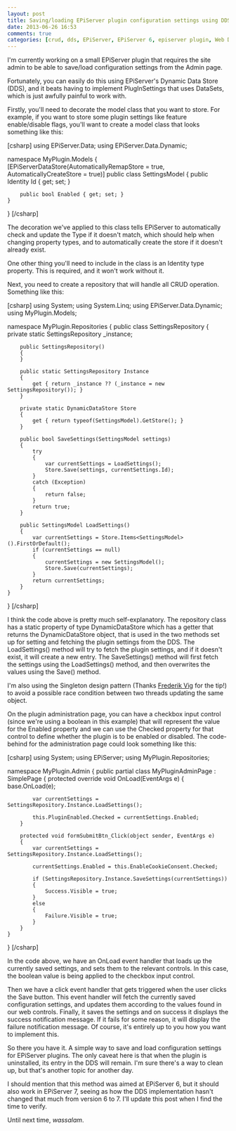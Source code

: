 ```yaml
---
layout: post
title: Saving/loading EPiServer plugin configuration settings using DDS
date: 2013-06-26 16:53
comments: true
categories: [crud, dds, EPiServer, EPiServer 6, episerver plugin, Web Development]
---
```

I'm currently working on a small EPiServer plugin that requires the site admin to be able to save/load configuration settings from the Admin page.

Fortunately, you can easily do this using EPiServer's Dynamic Data Store (DDS), and it beats having to implement PlugInSettings that uses DataSets, which is just awfully painful to work with.

Firstly, you'll need to decorate the model class that you want to store. For example, if you want to store some plugin settings like feature enable/disable flags, you'll want to create a model class that looks something like this:

[csharp]
using EPiServer.Data;
using EPiServer.Data.Dynamic;

namespace MyPlugin.Models
{
    [EPiServerDataStore(AutomaticallyRemapStore = true, AutomaticallyCreateStore = true)]
    public class SettingsModel
    {
        public Identity Id { get; set; }

        public bool Enabled { get; set; }
    }
}
[/csharp]

The decoration we've applied to this class tells EPiServer to automatically check and update the Type if it doesn't match, which should help when changing property types, and to automatically create the store if it doesn't already exist.

One other thing you'll need to include in the class is an Identity type property. This is required, and it won't work without it.

Next, you need to create a repository that will handle all CRUD operation. Something like this:

[csharp]
using System;
using System.Linq;
using EPiServer.Data.Dynamic;
using MyPlugin.Models;

namespace MyPlugin.Repositories
{
    public class SettingsRepository
    {
        private static SettingsRepository _instance;

        public SettingsRepository()
        {
        }

        public static SettingsRepository Instance
        {
            get { return _instance ?? (_instance = new SettingsRepository()); }
        }

        private static DynamicDataStore Store
        {
            get { return typeof(SettingsModel).GetStore(); }
        }

        public bool SaveSettings(SettingsModel settings)
        {
            try
            {
                var currentSettings = LoadSettings();
                Store.Save(settings, currentSettings.Id);
            }
            catch (Exception)
            {
                return false;
            }
            return true;
        }

        public SettingsModel LoadSettings()
        {
            var currentSettings = Store.Items<SettingsModel>().FirstOrDefault();
            if (currentSettings == null)
            {
                currentSettings = new SettingsModel();
                Store.Save(currentSettings);
            }
            return currentSettings;
        }
    }
}
[/csharp]

I think the code above is pretty much self-explanatory. The repository class has a static property of type DynamicDataStore which has a getter that returns the DynamicDataStore object, that is used in the two methods set up for setting and fetching the plugin settings from the DDS. The LoadSettings() method will try to fetch the plugin settings, and if it doesn't exist, it will create a new entry. The SaveSettings() method will first fetch the settings using the LoadSettings() method, and then overwrites the values using the Save() method.

I'm also using the Singleton design pattern (Thanks <a href="http://www.frederikvig.com/" target="_blank">Frederik Vig</a> for the tip!) to avoid a possible race condition between two threads updating the same object.

On the plugin administration page, you can have a checkbox input control (since we're using a boolean in this example) that will represent the value for the Enabled property and we can use the Checked property for that control to define whether the plugin is to be enabled or disabled. The code-behind for the administration page could look something like this:

[csharp]
using System;
using EPiServer;
using MyPlugin.Repositories;

namespace MyPlugin.Admin
{
    public partial class MyPluginAdminPage : SimplePage
    {
        protected override void OnLoad(EventArgs e)
        {
            base.OnLoad(e);

            var currentSettings = SettingsRepository.Instance.LoadSettings();

            this.PluginEnabled.Checked = currentSettings.Enabled;
        }

        protected void formSubmitBtn_Click(object sender, EventArgs e)
        {
            var currentSettings = SettingsRepository.Instance.LoadSettings();

            currentSettings.Enabled = this.EnableCookieConsent.Checked;

            if (SettingsRepository.Instance.SaveSettings(currentSettings))
            {
                Success.Visible = true;
            }
            else
            {
                Failure.Visible = true;
            }
        }
    }
}
[/csharp]

In the code above, we have an OnLoad event handler that loads up the currently saved settings, and sets them to the relevant controls. In this case, the boolean value is being applied to the checkbox input control.

Then we have a click event handler that gets triggered when the user clicks the Save button. This event handler will fetch the currently saved configuration settings, and updates them according to the values found in our web controls. Finally, it saves the settings and on success it displays the success notification message. If it fails for some reason, it will display the failure notification message. Of course, it's entirely up to you how you want to implement this.

So there you have it. A simple way to save and load configuration settings for EPiServer plugins. The only caveat here is that when the plugin is uninstalled, its entry in the DDS will remain. I'm sure there's a way to clean up, but that's another topic for another day.

I should mention that this method was aimed at EPiServer 6, but it should also work in EPiServer 7, seeing as how the DDS implementation hasn't changed that much from version 6 to 7. I'll update this post when I find the time to verify.

Until next time, <em>wassalam</em>.
